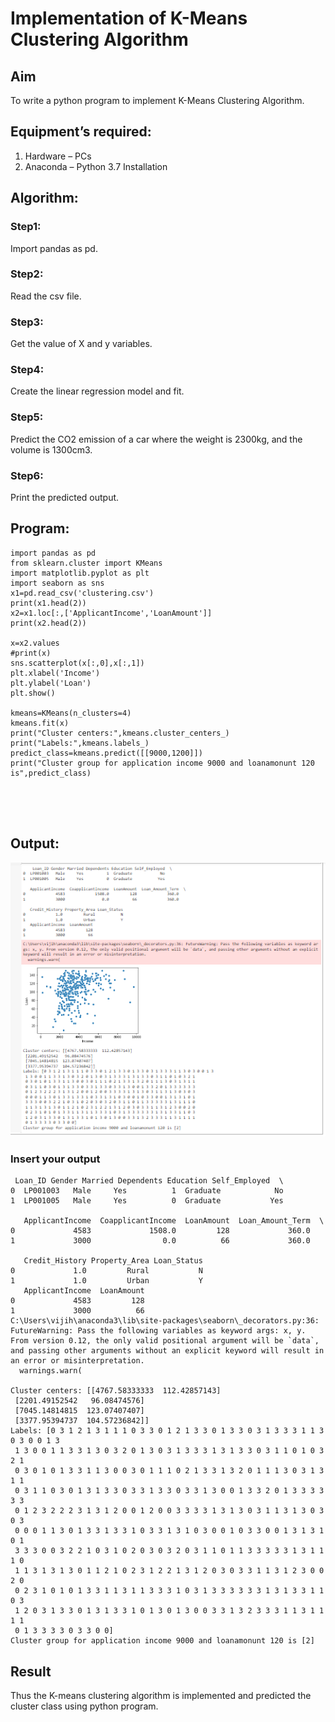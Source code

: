 # Implementation of K-Means Clustering Algorithm
## Aim
To write a python program to implement K-Means Clustering Algorithm.
## Equipment’s required:
1.	Hardware – PCs
2.	Anaconda – Python 3.7 Installation

## Algorithm:
### Step1: 
Import pandas as pd.
### Step2: 
Read the csv file.
### Step3: 
Get the value of X and y variables.
### Step4: 
Create the linear regression model and fit.
### Step5: 
Predict the CO2 emission of a car where the weight is 2300kg, and the volume is 1300cm3.
### Step6: 
Print the predicted output.

## Program:
```
import pandas as pd
from sklearn.cluster import KMeans
import matplotlib.pyplot as plt
import seaborn as sns
x1=pd.read_csv('clustering.csv')
print(x1.head(2))
x2=x1.loc[:,['ApplicantIncome','LoanAmount']]
print(x2.head(2))

x=x2.values
#print(x)
sns.scatterplot(x[:,0],x[:,1])
plt.xlabel('Income')
plt.ylabel('Loan')
plt.show()

kmeans=KMeans(n_clusters=4)
kmeans.fit(x)
print("Cluster centers:",kmeans.cluster_centers_)
print("Labels:",kmeans.labels_)
predict_class=kmeans.predict([[9000,1200]])
print("Cluster group for application income 9000 and loanamonunt 120 is",predict_class)





```
## Output:
![output](./scr3.png)
### Insert your output
```
 Loan_ID Gender Married Dependents Education Self_Employed  \
0  LP001003   Male     Yes          1  Graduate            No   
1  LP001005   Male     Yes          0  Graduate           Yes   

   ApplicantIncome  CoapplicantIncome  LoanAmount  Loan_Amount_Term  \
0             4583             1508.0         128             360.0   
1             3000                0.0          66             360.0   

   Credit_History Property_Area Loan_Status  
0             1.0         Rural           N  
1             1.0         Urban           Y  
   ApplicantIncome  LoanAmount
0             4583         128
1             3000          66
C:\Users\vijih\anaconda3\lib\site-packages\seaborn\_decorators.py:36: FutureWarning: Pass the following variables as keyword args: x, y. From version 0.12, the only valid positional argument will be `data`, and passing other arguments without an explicit keyword will result in an error or misinterpretation.
  warnings.warn(

Cluster centers: [[4767.58333333  112.42857143]
 [2201.49152542   96.08474576]
 [7045.14814815  123.07407407]
 [3377.95394737  104.57236842]]
Labels: [0 3 1 2 1 3 1 1 1 0 3 3 0 1 2 1 3 3 0 1 3 3 0 3 1 3 3 3 1 1 3 0 3 0 0 1 3
 1 3 0 0 1 1 3 3 1 3 0 3 2 0 1 3 0 3 1 3 3 3 1 3 1 3 3 0 3 1 1 0 1 0 3 2 1
 0 3 0 1 0 1 3 3 1 1 3 0 0 3 0 1 1 1 0 2 1 3 3 1 3 2 0 1 1 1 3 0 3 1 3 1 1
 0 3 1 1 0 3 0 1 3 1 3 3 0 3 3 1 3 3 0 3 3 1 3 0 0 1 3 3 2 0 1 3 3 3 3 3 3
 0 1 2 3 2 2 2 3 1 3 1 2 0 0 1 2 0 0 3 3 3 3 1 3 1 3 0 3 1 1 3 1 3 0 3 0 3
 0 0 0 1 1 3 0 1 3 3 1 3 3 1 0 3 3 1 3 1 0 3 0 0 1 0 3 3 0 0 1 3 1 3 1 0 1
 3 3 3 0 0 3 2 2 1 0 3 1 0 2 0 3 0 3 2 0 3 1 1 0 1 1 3 3 3 3 3 1 3 1 1 1 0
 1 1 3 1 3 1 3 0 1 1 2 1 0 2 3 1 2 2 1 3 1 2 0 3 0 3 3 1 1 3 1 2 3 0 0 2 0
 0 2 3 1 0 1 0 1 3 3 1 1 3 1 1 3 3 3 1 0 3 1 3 3 3 3 3 3 1 3 1 3 3 1 1 0 3
 1 2 0 3 1 3 3 0 1 3 1 3 3 1 0 1 3 0 1 3 0 0 3 3 1 3 2 3 3 3 1 1 3 1 1 1 1
 0 1 3 3 3 3 0 3 3 0 0]
Cluster group for application income 9000 and loanamonunt 120 is [2]
```

## Result
Thus the K-means clustering algorithm is implemented and predicted the cluster class using python program.